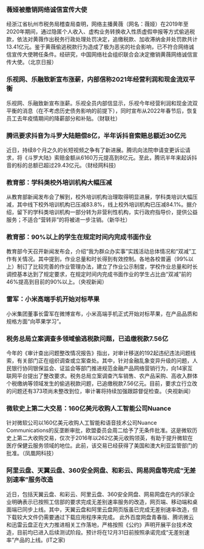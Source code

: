 ### 薇娅被撤销网络诚信宣传大使
经浙江省杭州市税务局稽查局查明，网络主播黄薇（网名：薇娅）在2019年至2020年期间，通过隐匿个人收入、虚构业务转换收入性质虚假申报等方式偷逃税款，依法对黄薇作出税务行政处理处罚决定，追缴税款、加收滞纳金并处罚款共计13.41亿元。鉴于黄薇偷逃税款行为造成了极为恶劣的社会影响，已不符合网络诚信宣传大使聘任条件。经研究，中国网络社会组织联合会决定撤销黄薇网络诚信宣传大使。（北京日报）
### 乐视网、乐融致新宣布涨薪，内部信称2021年经营利润和现金流双平衡
乐视网、乐融致新宣布涨薪。乐视全员内部信显示，乐视今年经营利润和现金流双平衡的消息（在不考虑历史债务影响的前提下），同时宣布从2022年春节后，恢复员工去年疫情期间的降薪部分和补贴。（财联社）
### 腾讯要求抖音为斗罗大陆赔偿8亿，半年诉抖音索赔总额近30亿元
近日，持续8个月之久的长短视频之争有了新进展。腾讯向法院申请变更诉讼请求，将《斗罗大陆》索赔金额从6160万元提高到8亿元。至此，腾讯半年来起诉抖音的标的总额已超过29.43亿元。（财经网科技)
### 教育部：学科类校外培训机构大幅压减
从教育部新闻发布会了解到，校外培训机构治理取得明显进展，学科类培训大幅压减，其中线下校外培训机构已压减83.8%，线上校外培训机构已压减84.1%。据介绍，留下的学科类培训机构一部分转为非营利性机构，实行政府指导价，提供公益服务；不适合“营转非”的将被进一步注销。（新华社）
### 教育部：90%以上的学生在规定时间内完成书面作业
教育部今天召开新闻发布会，介绍“我为群众办实事”实践活动总体情况和“双减”工作有关情况。其中提到，作业总量和时长得到有效控制。各地各校普遍（99%以上）制订了比较完善的作业管理办法，建立了作业公示制度，学校作业总量和时长调控基本达到了规定要求，在规定时间内完成书面作业的学生占比由“双减”前的46%提高到目前的90%以上。（央视新闻）
### 雷军：小米高端手机开始对标苹果
小米集团董事长雷军在微博宣布，小米高端手机正式开始对标苹果，在产品品质和规格方面“向苹果学习”。
### 税务总局立案调查多领域偷逃税款问题，已追缴税款7.56亿
今年的《审计查出问题整改情况报告》指出，对审计移送的192起违纪违法问题线索，有关部门正在组织调查或立案查处。其中，针对金融乱象变异升级的问题，人民银行协同银保监会、证监会等部门推进规范金融产品网络营销行为，向14家互联网平台提出了整改要求。税务总局立案调查汽车销售、农产品采购、高收入群体个税缴纳等领域发生的偷逃税款问题，已追缴税款7.56亿元。目前，要求立行立改的问题还有373项尚未整改到位，审计署将持续加强跟踪督促检查。（央视新闻）
### 微软史上第二大交易：160亿美元收购人工智能公司Nuance
针对微软公司以160亿美元收购人工智能和语音技术公司Nuance Communications的反垄断审批，欧盟委员会周二给予了无条件批准。这是微软历史上第二大收购交易，仅次于2016年以262亿美元收购领英，有助于提升微软在医疗保健云服务领域的地位。此前，该交易已经获得了美国和澳大利亚监管部门的批准。（凤凰网科技）
### 阿里云盘、天翼云盘、360安全网盘、和彩云、网易网盘等完成“无差别速率”服务改造
近日，包括天翼云盘、和彩云、阿里云盘、360安全网盘、网易网盘在内的5家企业明确表示已按照工信部的要求完成无差别速率服务的改造，网页端、移动端和桌面端已同步上线。其中，天翼云盘和阿里云盘网页版虽已完成无差别速率改造，但下载较大文件仍需要通过下载应用程序来完成。
此外百度网盘青春版、腾讯微云和迅雷云盘正在大力推进相关工作落地，严格按照《公约》声明开展平台技术改造，目前均已进入后续测试阶段。预计将在12月31日前按照承诺完成“无差别速率”产品的上线。(IT之家)
